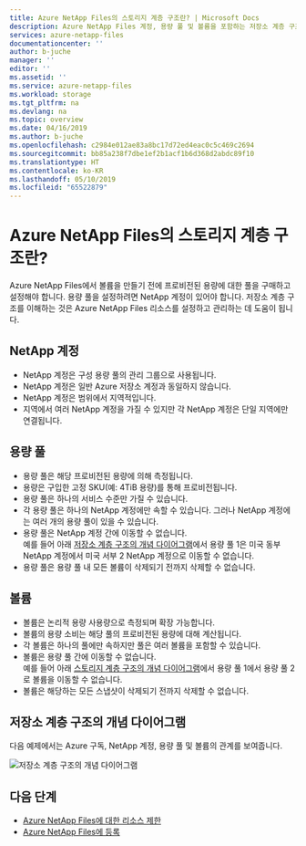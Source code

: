 ```yaml
---
title: Azure NetApp Files의 스토리지 계층 구조란? | Microsoft Docs
description: Azure NetApp Files 계정, 용량 풀 및 볼륨을 포함하는 저장소 계층 구조를 설명합니다.
services: azure-netapp-files
documentationcenter: ''
author: b-juche
manager: ''
editor: ''
ms.assetid: ''
ms.service: azure-netapp-files
ms.workload: storage
ms.tgt_pltfrm: na
ms.devlang: na
ms.topic: overview
ms.date: 04/16/2019
ms.author: b-juche
ms.openlocfilehash: c2984e012ae83a8bc17d72ed4eac0c5c469c2694
ms.sourcegitcommit: bb85a238f7dbe1ef2b1acf1b6d368d2abdc89f10
ms.translationtype: HT
ms.contentlocale: ko-KR
ms.lasthandoff: 05/10/2019
ms.locfileid: "65522879"
---
```

# <a name="what-is-the-storage-hierarchy-of-azure-netapp-files"></a>Azure NetApp Files의 스토리지 계층 구조란?

Azure NetApp Files에서 볼륨을 만들기 전에 프로비전된 용량에 대한 풀을 구매하고 설정해야 합니다.  용량 풀을 설정하려면 NetApp 계정이 있어야 합니다. 저장소 계층 구조를 이해하는 것은 Azure NetApp Files 리소스를 설정하고 관리하는 데 도움이 됩니다.

## <a name="azure_netapp_files_account"></a>NetApp 계정

- NetApp 계정은 구성 용량 풀의 관리 그룹으로 사용됩니다.  
- NetApp 계정은 일반 Azure 저장소 계정과 동일하지 않습니다. 
- NetApp 계정은 범위에서 지역적입니다.   
- 지역에서 여러 NetApp 계정을 가질 수 있지만 각 NetApp 계정은 단일 지역에만 연결됩니다.

## <a name="capacity_pools"></a>용량 풀

- 용량 풀은 해당 프로비전된 용량에 의해 측정됩니다.  
- 용량은 구입한 고정 SKU(예: 4TiB 용량)를 통해 프로비전됩니다.
- 용량 풀은 하나의 서비스 수준만 가질 수 있습니다.  
- 각 용량 풀은 하나의 NetApp 계정에만 속할 수 있습니다. 그러나 NetApp 계정에는 여러 개의 용량 풀이 있을 수 있습니다.  
- 용량 풀은 NetApp 계정 간에 이동할 수 없습니다.   
  예를 들어 아래 [저장소 계층 구조의 개념 다이어그램](#conceptual_diagram_of_storage_hierarchy)에서 용량 풀 1은 미국 동부 NetApp 계정에서 미국 서부 2 NetApp 계정으로 이동할 수 없습니다.  
- 용량 풀은 용량 풀 내 모든 볼륨이 삭제되기 전까지 삭제할 수 없습니다.

## <a name="volumes"></a>볼륨

- 볼륨은 논리적 용량 사용량으로 측정되며 확장 가능합니다. 
- 볼륨의 용량 소비는 해당 풀의 프로비전된 용량에 대해 계산됩니다.
- 각 볼륨은 하나의 풀에만 속하지만 풀은 여러 볼륨을 포함할 수 있습니다. 
- 볼륨은 용량 풀 간에 이동할 수 없습니다. <!--Within the same NetApp account, you can move a volume across pools.  -->   
  예를 들어 아래 [스토리지 계층 구조의 개념 다이어그램](#conceptual_diagram_of_storage_hierarchy)에서 용량 풀 1에서 용량 풀 2로 볼륨을 이동할 수 없습니다.
- 볼륨은 해당하는 모든 스냅샷이 삭제되기 전까지 삭제할 수 없습니다.

## <a name="conceptual_diagram_of_storage_hierarchy"></a>저장소 계층 구조의 개념 다이어그램 
다음 예제에서는 Azure 구독, NetApp 계정, 용량 풀 및 볼륨의 관계를 보여줍니다.   

![저장소 계층 구조의 개념 다이어그램](../media/azure-netapp-files/azure-netapp-files-storage-hierarchy.png)

## <a name="next-steps"></a>다음 단계

- [Azure NetApp Files에 대한 리소스 제한](azure-netapp-files-resource-limits.md)
- [Azure NetApp Files에 등록](azure-netapp-files-register.md)
